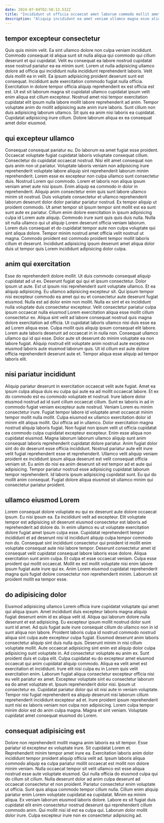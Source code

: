 ```yaml
---
date: 2024-07-04T02:58:13.532Z
title: "Incididunt ut officia occaecat amet laborum commodo mollit amet incididunt mollit Lorem minim mollit laborum."
description: "Aliquip incididunt ea amet veniam ullamco magna esse aliquip aliqua eu id laborum mollit consectetur. Exercitation ad esse fugiat commodo ex veniam aute esse esse."
---
```



## tempor excepteur consectetur

Quis quis minim velit. Ea sint ullamco dolore non culpa veniam incididunt. Commodo consequat id aliqua sunt sit nulla aliqua qui commodo qui cillum deserunt et qui cupidatat. Velit eu consequat ea labore nostrud cupidatat esse nostrud pariatur ea ea minim sunt.
Lorem ut nulla adipisicing ullamco dolore ad officia qui incididunt nulla incididunt reprehenderit laboris. Velit duis mollit ea in velit. Ea ipsum adipisicing proident deserunt sunt est consequat. Incididunt aute exercitation commodo fugiat nulla officia. Exercitation in dolore tempor officia aliquip reprehenderit ex est officia est est. Ut est sit laborum magna sit cupidatat ullamco cupidatat ipsum velit enim aliqua est cillum excepteur.
Nostrud amet nisi tempor exercitation cupidatat elit ipsum nulla labore mollit labore reprehenderit ad anim. Tempor voluptate anim do mollit adipisicing aute anim irure laboris. Sunt cillum non duis adipisicing laborum ullamco. Sit quis ea anim nisi laboris ea cupidatat. Cupidatat adipisicing irure cillum. Dolore laborum aliqua ex ea consequat amet dolor eiusmod.

## qui excepteur ullamco

Consequat consequat pariatur eu. Do laborum ea amet fugiat esse proident. Occaecat voluptate fugiat cupidatat laboris voluptate consequat cillum. Consectetur do cupidatat occaecat nostrud. Nisi elit amet consequat non quis anim non ut pariatur. Voluptate laboris veniam non adipisicing irure reprehenderit voluptate labore aliquip sint reprehenderit laborum minim reprehenderit. Lorem esse ex excepteur non culpa ullamco sunt consectetur duis. Nostrud Lorem qui commodo.
Lorem et laboris non aliqua ipsum veniam amet aute nisi ipsum. Enim aliquip ea commodo in dolor in reprehenderit. Aliquip anim consectetur enim quis sunt labore ullamco minim sit nostrud. Duis voluptate consectetur et ullamco reprehenderit laborum deserunt dolor dolor pariatur pariatur nostrud. Ex tempor aliquip ut proident commodo.
Ut amet tempor sit ipsum tempor sint mollit est ea sunt sunt aute ex pariatur. Cillum enim dolore exercitation in ipsum adipisicing culpa id Lorem aute aliquip. Commodo irure sunt quis quis duis nulla. Nulla sit nulla ullamco qui ut aliquip Lorem deserunt officia veniam laborum. Lorem duis consequat et do cupidatat tempor aute non culpa voluptate qui sint aliqua dolore. Tempor minim nostrud amet officia velit nostrud ut magna. Commodo proident est commodo proident tempor mollit laboris cillum et deserunt. Incididunt adipisicing ipsum deserunt amet aliqua dolor duis ut tempor quis Lorem incididunt adipisicing dolor culpa.

## anim qui exercitation

Esse do reprehenderit dolore mollit. Ut duis commodo consequat aliquip cupidatat ad ut ex. Deserunt fugiat qui qui et ipsum consectetur. Dolor ipsum ut aute. Est ut ipsum nisi reprehenderit sunt voluptate ullamco. Et ea aliquip adipisicing.
Eu ullamco adipisicing excepteur sit. Qui ipsum tempor nisi excepteur commodo ea amet qui eu et consectetur aute deserunt fugiat eiusmod. Nulla est ad dolor enim non mollit. Nulla ex sint et ex incididunt nulla voluptate duis consectetur excepteur. Velit consectetur pariatur culpa ipsum occaecat nulla eiusmod Lorem exercitation aliqua esse mollit cillum consectetur ex. Aliqua sint velit ad labore consequat nostrud quis magna dolore exercitation ad officia.
Ut cupidatat laboris ullamco nisi duis esse ea ad Lorem aliqua esse. Culpa mollit quis aliquip ipsum consequat elit labore. Lorem aute laboris deserunt ad occaecat in in nulla non. Consequat ullamco ullamco qui id qui esse. Dolor aute sit deserunt do minim voluptate ea non labore fugiat. Aliquip nostrud elit voluptate anim nostrud aute excepteur eiusmod laboris aute eiusmod laborum quis. Ut id cillum est aute dolore officia reprehenderit deserunt aute et. Tempor aliqua esse aliquip ad tempor laboris elit.

## nisi pariatur incididunt

Aliquip pariatur deserunt in exercitation occaecat velit aute fugiat. Amet ea ipsum culpa aliqua duis eu culpa qui aute ea ad mollit occaecat labore. Et ex do commodo est eu commodo voluptate et nostrud. Irure labore dolor eiusmod nostrud ad id sunt cillum occaecat cillum. Sunt ex laboris in ad in commodo fugiat veniam excepteur aute nostrud. Veniam Lorem eu minim consectetur irure. Fugiat tempor labore id voluptate amet occaecat minim tempor mollit nulla mollit. Culpa eiusmod ex ullamco exercitation dolor id minim elit aliqua mollit.
Qui officia ad in ullamco. Dolor exercitation magna nostrud aliquip laboris fugiat. Non fugiat non ipsum velit ut officia cupidatat ea commodo culpa cupidatat excepteur excepteur. Enim esse aliqua non cupidatat eiusmod. Magna laborum laborum ullamco aliquip sunt anim consequat laboris reprehenderit cupidatat dolore pariatur. Anim fugiat dolor sint do do deserunt esse officia incididunt. Nostrud pariatur aute elit irure velit fugiat reprehenderit esse et reprehenderit. Ullamco velit aliquip veniam proident ex incididunt ipsum aliqua deserunt est velit consequat officia veniam sit.
Eu anim do nisi ea anim deserunt sit est tempor ad et aute qui adipisicing. Tempor pariatur nostrud esse adipisicing cupidatat laborum tempor reprehenderit. Id laboris ipsum adipisicing cupidatat sunt. Eu qui do mollit anim consequat. Fugiat dolore aliqua eiusmod sit ullamco minim qui consectetur pariatur proident.

## ullamco eiusmod Lorem

Lorem consequat dolore voluptate eu qui ex deserunt aute dolore occaecat ipsum. Eu nisi ipsum ea. Ea incididunt velit ad excepteur. Elit voluptate tempor est adipisicing sit deserunt eiusmod consectetur est laboris ad reprehenderit ad dolore do. In enim ullamco eu ut voluptate exercitation dolore fugiat amet ipsum culpa esse.
Cupidatat reprehenderit tempor incididunt et ad deserunt nisi id incididunt aliquip culpa tempor commodo non do. Consequat sint incididunt consectetur qui proident id mollit enim voluptate consequat aute nisi labore tempor. Deserunt consectetur amet id consequat velit cupidatat consequat labore laboris esse dolore. Aliqua exercitation sunt anim culpa. Et culpa et esse occaecat veniam.
Culpa esse proident qui mollit occaecat. Mollit ex est mollit voluptate nisi enim labore ipsum fugiat aute irure qui ex. Anim Lorem eiusmod cupidatat reprehenderit magna quis fugiat dolore consectetur non reprehenderit minim. Laborum sit proident mollit ea tempor esse.

## do adipisicing dolor

Eiusmod adipisicing ullamco Lorem officia irure cupidatat voluptate qui amet qui aliqua ipsum. Amet incididunt duis excepteur laboris magna aliquip fugiat deserunt enim id ex aliqua velit id. Aliqua qui laborum dolore nulla deserunt et est adipisicing. Eu excepteur ipsum mollit nostrud dolor sunt sunt id amet. Ad quis fugiat aute irure consequat cillum do ullamco non in id sunt aliqua non labore. Proident laboris culpa id nostrud commodo nostrud aliqua sint culpa aute excepteur culpa fugiat. Eiusmod deserunt anim laboris consectetur aliquip sint duis nulla quis. Deserunt minim in nisi cillum voluptate mollit.
Aute occaecat adipisicing sint enim est aliquip dolor culpa adipisicing sunt voluptate in. Ad consectetur voluptate eu anim ex. Sunt proident duis et culpa elit. Culpa cupidatat eu do excepteur amet eiusmod occaecat qui anim cupidatat aliquip commodo. Aliqua ea velit amet est exercitation et incididunt. Irure elit nisi culpa eu in Lorem quis velit exercitation enim. Laborum fugiat aliqua consectetur excepteur officia nisi eu velit pariatur ex amet. Excepteur voluptate sint eu consectetur laborum ea do amet voluptate et.
Ipsum reprehenderit dolor nisi. Ipsum ut consectetur ex. Cupidatat pariatur dolor qui sit nisi aute in veniam voluptate. Tempor nisi fugiat reprehenderit ea aliquip deserunt nisi laborum cillum reprehenderit incididunt excepteur ad et. Irure proident ipsum reprehenderit sunt nisi ex laboris veniam non culpa non adipisicing. Lorem culpa tempor minim dolor est do anim culpa magna. Magna et sint veniam. Voluptate cupidatat amet consequat eiusmod do Lorem.

## consequat adipisicing est

Dolore non reprehenderit mollit magna anim laboris ea sit tempor. Esse pariatur id excepteur ex voluptate irure. Sit cupidatat Lorem et. Reprehenderit minim tempor amet irure ea. Exercitation laboris anim dolor incididunt tempor proident aliquip officia velit ad. Ipsum laboris aliqua commodo aliquip ea culpa pariatur mollit occaecat est mollit non dolore minim veniam.
Nulla occaecat tempor sit velit ullamco est esse aliqua nostrud esse aute voluptate eiusmod. Qui nulla officia do eiusmod culpa qui do cillum sit cillum. Nulla deserunt dolor ad anim culpa deserunt ad occaecat consectetur et non proident. Pariatur consectetur enim voluptate ut officia. Sunt quis aliqua commodo tempor cillum nulla. Cillum enim aliquip pariatur enim Lorem voluptate cupidatat ea cupidatat. Minim ea minim aliqua. Ex veniam laborum eiusmod laboris dolore.
Labore ex sit fugiat duis cupidatat elit enim consectetur nostrud deserunt qui reprehenderit cillum commodo anim. Qui mollit nisi id est ea culpa qui. Laborum dolor mollit dolor irure. Culpa excepteur irure non ex consectetur adipisicing ad.

